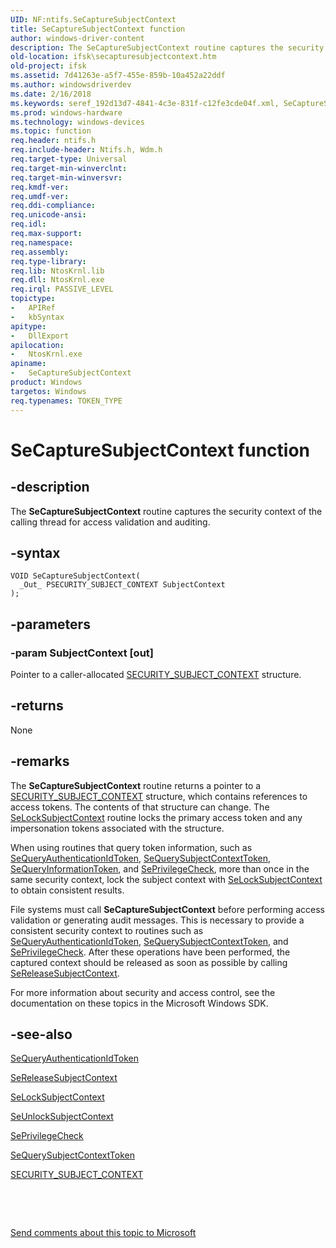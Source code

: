 ```yaml
---
UID: NF:ntifs.SeCaptureSubjectContext
title: SeCaptureSubjectContext function
author: windows-driver-content
description: The SeCaptureSubjectContext routine captures the security context of the calling thread for access validation and auditing.
old-location: ifsk\secapturesubjectcontext.htm
old-project: ifsk
ms.assetid: 7d41263e-a5f7-455e-859b-10a452a22ddf
ms.author: windowsdriverdev
ms.date: 2/16/2018
ms.keywords: seref_192d13d7-4841-4c3e-831f-c12fe3cde04f.xml, SeCaptureSubjectContext routine [Installable File System Drivers], ifsk.secapturesubjectcontext, ntifs/SeCaptureSubjectContext, SeCaptureSubjectContext
ms.prod: windows-hardware
ms.technology: windows-devices
ms.topic: function
req.header: ntifs.h
req.include-header: Ntifs.h, Wdm.h
req.target-type: Universal
req.target-min-winverclnt: 
req.target-min-winversvr: 
req.kmdf-ver: 
req.umdf-ver: 
req.ddi-compliance: 
req.unicode-ansi: 
req.idl: 
req.max-support: 
req.namespace: 
req.assembly: 
req.type-library: 
req.lib: NtosKrnl.lib
req.dll: NtosKrnl.exe
req.irql: PASSIVE_LEVEL
topictype:
-	APIRef
-	kbSyntax
apitype:
-	DllExport
apilocation:
-	NtosKrnl.exe
apiname:
-	SeCaptureSubjectContext
product: Windows
targetos: Windows
req.typenames: TOKEN_TYPE
---
```


# SeCaptureSubjectContext function


## -description


The <b>SeCaptureSubjectContext</b> routine captures the security context of the calling thread for access validation and auditing.


## -syntax


````
VOID SeCaptureSubjectContext(
  _Out_ PSECURITY_SUBJECT_CONTEXT SubjectContext
);
````


## -parameters




### -param SubjectContext [out]

Pointer to a caller-allocated <a href="..\wdm\ns-wdm-_security_subject_context.md">SECURITY_SUBJECT_CONTEXT</a> structure.


## -returns



None




## -remarks



The <b>SeCaptureSubjectContext</b> routine returns a pointer to a <a href="..\wdm\ns-wdm-_security_subject_context.md">SECURITY_SUBJECT_CONTEXT</a> structure, which contains references to access tokens. The contents of that structure can change. The <a href="..\ntifs\nf-ntifs-selocksubjectcontext.md">SeLockSubjectContext</a> routine locks the primary access token and any impersonation tokens associated with the structure.



When using routines that query token information, such as <a href="..\ntifs\nf-ntifs-sequeryauthenticationidtoken.md">SeQueryAuthenticationIdToken</a>, <a href="..\ntifs\nf-ntifs-sequerysubjectcontexttoken.md">SeQuerySubjectContextToken</a>, <a href="..\ntifs\nf-ntifs-sequeryinformationtoken.md">SeQueryInformationToken</a>, and <a href="..\ntifs\nf-ntifs-seprivilegecheck.md">SePrivilegeCheck</a>, more than once in the same security context, lock the subject context with <a href="..\ntifs\nf-ntifs-selocksubjectcontext.md">SeLockSubjectContext</a> to obtain consistent results.

File systems must call <b>SeCaptureSubjectContext</b> before performing access validation or generating audit messages. This is necessary to provide a consistent security context to routines such as <a href="..\ntifs\nf-ntifs-sequeryauthenticationidtoken.md">SeQueryAuthenticationIdToken</a>, <a href="..\ntifs\nf-ntifs-sequerysubjectcontexttoken.md">SeQuerySubjectContextToken</a>, and <a href="..\ntifs\nf-ntifs-seprivilegecheck.md">SePrivilegeCheck</a>. After these operations have been performed, the captured context should be released as soon as possible by calling <a href="..\ntifs\nf-ntifs-sereleasesubjectcontext.md">SeReleaseSubjectContext</a>.

For more information about security and access control, see the documentation on these topics in the Microsoft Windows SDK. 




## -see-also

<a href="..\ntifs\nf-ntifs-sequeryauthenticationidtoken.md">SeQueryAuthenticationIdToken</a>



<a href="..\ntifs\nf-ntifs-sereleasesubjectcontext.md">SeReleaseSubjectContext</a>



<a href="..\ntifs\nf-ntifs-selocksubjectcontext.md">SeLockSubjectContext</a>



<a href="..\ntifs\nf-ntifs-seunlocksubjectcontext.md">SeUnlockSubjectContext</a>



<a href="..\ntifs\nf-ntifs-seprivilegecheck.md">SePrivilegeCheck</a>



<a href="..\ntifs\nf-ntifs-sequerysubjectcontexttoken.md">SeQuerySubjectContextToken</a>



<a href="..\wdm\ns-wdm-_security_subject_context.md">SECURITY_SUBJECT_CONTEXT</a>



 

 

<a href="mailto:wsddocfb@microsoft.com?subject=Documentation%20feedback [ifsk\ifsk]:%20SeCaptureSubjectContext routine%20 RELEASE:%20(2/16/2018)&amp;body=%0A%0APRIVACY STATEMENT%0A%0AWe use your feedback to improve the documentation. We don't use your email address for any other purpose, and we'll remove your email address from our system after the issue that you're reporting is fixed. While we're working to fix this issue, we might send you an email message to ask for more info. Later, we might also send you an email message to let you know that we've addressed your feedback.%0A%0AFor more info about Microsoft's privacy policy, see http://privacy.microsoft.com/en-us/default.aspx." title="Send comments about this topic to Microsoft">Send comments about this topic to Microsoft</a>

